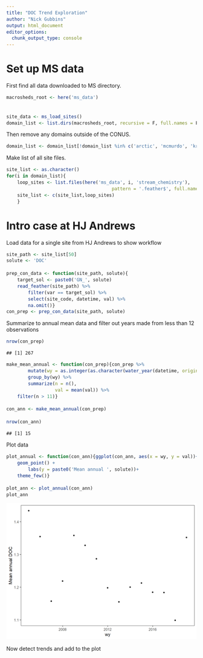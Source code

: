 ```yaml
---
title: "DOC Trend Exploration"
author: "Nick Gubbins"
output: html_document
editor_options: 
  chunk_output_type: console
---
```




# Set up MS data

First find all data downloaded to MS directory.


```r
macrosheds_root <- here('ms_data')


site_data <- ms_load_sites()
domain_list <- list.dirs(macrosheds_root, recursive = F, full.names = F)
```

Then remove any domains outside of the CONUS.


```r
domain_list <- domain_list[!domain_list %in% c('arctic', 'mcmurdo', 'krycklan', 'luquillo')]
```


Make list of all site files.


```r
site_list <- as.character()
for(i in domain_list){
    loop_sites <- list.files(here('ms_data', i, 'stream_chemistry'),
                                       pattern = '.feather$', full.names = T)
    site_list <- c(site_list,loop_sites)
    }
```

# Intro case at HJ Andrews

Load data for a single site from HJ Andrews to show workflow


```r
site_path <- site_list[50]
solute <- 'DOC'

prep_con_data <- function(site_path, solute){
    target_sol <- paste0('GN_', solute)
    read_feather(site_path) %>%
        filter(var == target_sol) %>%
        select(site_code, datetime, val) %>%
        na.omit()}
con_prep <- prep_con_data(site_path, solute)
```

Summarize to annual mean data and filter out years made from less than 12 observations


```r
nrow(con_prep)
```

```
## [1] 267
```

```r
make_mean_annual <- function(con_prep){con_prep %>%
        mutate(wy = as.integer(as.character(water_year(datetime, origin = 'usgs')))) %>%
        group_by(wy) %>%
        summarize(n = n(),
                  val = mean(val)) %>%
    filter(n > 11)}

con_ann <- make_mean_annual(con_prep)

nrow(con_ann)
```

```
## [1] 15
```
Plot data


```r
plot_annual <- function(con_ann){ggplot(con_ann, aes(x = wy, y = val))+
    geom_point() +
        labs(y = paste0('Mean annual ', solute))+
    theme_few()}

plot_ann <- plot_annual(con_ann)
plot_ann
```

<img src="doc_trends_files/figure-html/unnamed-chunk-6-1.png" width="672" />

Now detect trends and add to the plot







